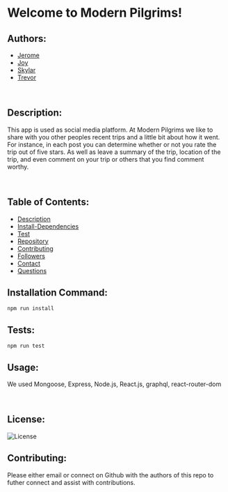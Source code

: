 # Welcome to Modern Pilgrims!

## Authors:

- [Jerome](https://github.com/Jeromemn)
- [Joy](https://github.com/skylardorn)
- [Skylar](https://github.com/joyhalliday)
- [Trevor](https://github.com/dorntrevor7)

<br>

## Description:

This app is used as social media platform. At Modern Pilgrims we like to share with you other peoples recent trips and a little bit about how it went. For instance, in each post you can determine whether or not you rate the trip out of five stars. As well as leave a summary of the trip, location of the trip, and even comment on your trip or others that you find comment worthy.

<br>

## Table of Contents:

- [Description](#Description)
- [Install-Dependencies](#Install-Dependencies)
- [Test](#Test)
- [Repository](#Repository)
- [Contributing](#Contributing)
- [Followers](#Followers)
- [Contact](#Contact)
- [Questions](#Questions)
  <br>

## Installation Command:

`npm run install`
<br>

## Tests:

`npm run test`
<br>

## Usage:

We used Mongoose, Express, Node.js, React.js, graphql, react-router-dom

<br>

## License:

![License](https://img.shields.io/badge/license-MIT-green.svg)
<br>

## Contributing:

Please either email or connect on Github with the authors of this repo to futher connect and assist with contributions.

<br>
